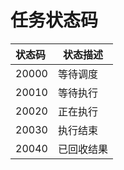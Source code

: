 # 任务状态码

| 状态码 | 状态描述 |
| :----- | -------- |
| 20000  | 等待调度 |
| 20010  | 等待执行 |
| 20020 | 正在执行 |
| 20030 | 执行结束 |
| 20040 | 已回收结果 |

